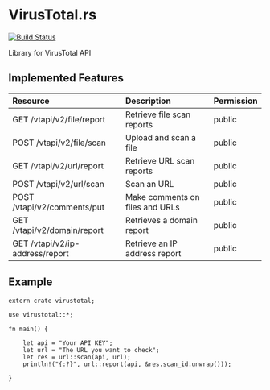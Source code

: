 # VirusTotal.rs

[![Build Status](https://travis-ci.org/owlinux1000/virustotal.rs.svg?branch=master)](https://travis-ci.org/owlinux1000/virustotal.rs)

Library for VirusTotal API

## Implemented Features

|Resource|Description|Permission|
|:---|:---|:---|
|GET /vtapi/v2/file/report|Retrieve file scan reports|public|
|POST /vtapi/v2/file/scan|Upload and scan a file|public|
|GET /vtapi/v2/url/report|Retrieve URL scan reports|public|
|POST /vtapi/v2/url/scan|Scan an URL|public|
|POST /vtapi/v2/comments/put|Make comments on files and URLs|public|
|GET /vtapi/v2/domain/report|Retrieves a domain report|public|
|GET /vtapi/v2/ip-address/report|Retrieve an IP address report|public|

## Example

```
extern crate virustotal;

use virustotal::*;

fn main() {

    let api = "Your API KEY";
    let url = "The URL you want to check";
    let res = url::scan(api, url);
    println!("{:?}", url::report(api, &res.scan_id.unwrap()));
    
}
```

